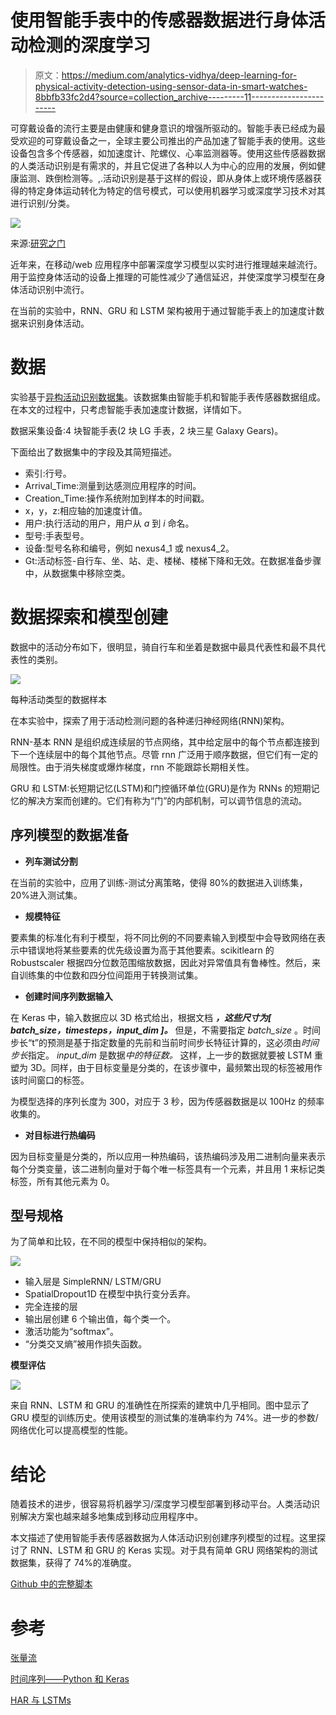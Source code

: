 # 使用智能手表中的传感器数据进行身体活动检测的深度学习

> 原文：<https://medium.com/analytics-vidhya/deep-learning-for-physical-activity-detection-using-sensor-data-in-smart-watches-8bbfb33fc2d4?source=collection_archive---------11----------------------->

可穿戴设备的流行主要是由健康和健身意识的增强所驱动的。智能手表已经成为最受欢迎的可穿戴设备之一，全球主要公司推出的产品加速了智能手表的使用。这些设备包含多个传感器，如加速度计、陀螺仪、心率监测器等。使用这些传感器数据的人类活动识别是有需求的，并且它促进了各种以人为中心的应用的发展，例如健康监测、跌倒检测等。,.活动识别是基于这样的假设，即从身体上或环境传感器获得的特定身体运动转化为特定的信号模式，可以使用机器学习或深度学习技术对其进行识别/分类。

![](img/819f34117a06a8592879e8ae69f06d1c.png)

来源:[研究之门](https://www.researchgate.net/publication/317150667_The_Usage_of_Statistical_Learning_Methods_on_Wearable_Devices_and_a_Case_Study_Activity_Recognition_on_Smartwatches)

近年来，在移动/web 应用程序中部署深度学习模型以实时进行推理越来越流行。用于监控身体活动的设备上推理的可能性减少了通信延迟，并使深度学习模型在身体活动识别中流行。

在当前的实验中，RNN、GRU 和 LSTM 架构被用于通过智能手表上的加速度计数据来识别身体活动。

# **数据**

实验基于[异构活动识别数据集](https://archive.ics.uci.edu/ml/datasets/human+activity+recognition+using+smartphones)。该数据集由智能手机和智能手表传感器数据组成。在本文的过程中，只考虑智能手表加速度计数据，详情如下。

数据采集设备:4 块智能手表(2 块 LG 手表，2 块三星 Galaxy Gears)。

下面给出了数据集中的字段及其简短描述。

*   索引:行号。
*   Arrival_Time:测量到达感测应用程序的时间。
*   Creation_Time:操作系统附加到样本的时间戳。
*   x，y，z:相应轴的加速度计值。
*   用户:执行活动的用户，用户从 *a* 到 *i* 命名。
*   型号:手表型号。
*   设备:型号名称和编号，例如 nexus4_1 或 nexus4_2。
*   Gt:活动标签-自行车、坐、站、走、楼梯、楼梯下降和无效。在数据准备步骤中，从数据集中移除空类。

# 数据探索和模型创建

数据中的活动分布如下，很明显，骑自行车和坐着是数据中最具代表性和最不具代表性的类别。

![](img/6a1f81b01fd9cc6345fc135e8e175864.png)

每种活动类型的数据样本

在本实验中，探索了用于活动检测问题的各种递归神经网络(RNN)架构。

RNN-基本 RNN 是组织成连续层的节点网络，其中给定层中的每个节点都连接到下一个连续层中的每个其他节点。尽管 rnn 广泛用于顺序数据，但它们有一定的局限性。由于消失梯度或爆炸梯度，rnn 不能跟踪长期相关性。

GRU 和 LSTM:长短期记忆(LSTM)和门控循环单位(GRU)是作为 RNNs 的短期记忆的解决方案而创建的。它们有称为“门”的内部机制，可以调节信息的流动。

## 序列模型的数据准备

*   **列车测试分割**

在当前的实验中，应用了训练-测试分离策略，使得 80%的数据进入训练集，20%进入测试集。

*   **规模特征**

要素集的标准化有利于模型，将不同比例的不同要素输入到模型中会导致网络在表示中错误地将某些要素的优先级设置为高于其他要素。scikitlearn 的 Robustscaler 根据四分位数范围缩放数据，因此对异常值具有鲁棒性。然后，来自训练集的中位数和四分位间距用于转换测试集。

*   **创建时间序列数据输入**

在 Keras 中，输入数据应以 3D 格式给出，根据文档 ***，这些尺寸为[ *batch_size，timesteps，input_dim* ]。*** 但是，不需要指定 *batch_size* 。时间步长“t”的预测是基于指定数量的先前和当前时间步长特征计算的，这必须由*时间步长*指定。 *input_dim* 是数据*中的特征数。* 这样，上一步的数据就要被 LSTM 重塑为 3D。同样，由于目标变量是分类的，在该步骤中，最频繁出现的标签被用作该时间窗口的标签。

为模型选择的序列长度为 300，对应于 3 秒，因为传感器数据是以 100Hz 的频率收集的。

*   **对目标进行热编码**

因为目标变量是分类的，所以应用一种热编码，该热编码涉及用二进制向量来表示每个分类变量，该二进制向量对于每个唯一标签具有一个元素，并且用 1 来标记类标签，所有其他元素为 0。

## **型号规格**

为了简单和比较，在不同的模型中保持相似的架构。

![](img/233730bbb892ece7ab834098cc4035de.png)

*   输入层是 SimpleRNN/ LSTM/GRU
*   SpatialDropout1D 在模型中执行变分丢弃。
*   完全连接的层
*   输出层创建 6 个输出值，每个类一个。
*   激活功能为“softmax”。
*   “分类交叉熵”被用作损失函数。

**模型评估**

![](img/ffb90c650e5b807eae65a269bb668622.png)

来自 RNN、LSTM 和 GRU 的准确性在所探索的建筑中几乎相同。图中显示了 GRU 模型的训练历史。使用该模型的测试集的准确率约为 74%。进一步的参数/网络优化可以提高模型的性能。

# 结论

随着技术的进步，很容易将机器学习/深度学习模型部署到移动平台。人类活动识别解决方案也越来越多地集成到移动应用程序中。

本文描述了使用智能手表传感器数据为人体活动识别创建序列模型的过程。这里探讨了 RNN、LSTM 和 GRU 的 Keras 实现。对于具有简单 GRU 网络架构的测试数据集，获得了 74%的准确度。

[Github 中的完整脚本](https://github.com/reshkurian/Physical_activity_recognition/blob/main/activity_recognition.ipynb)

# 参考

[张量流](https://www.tensorflow.org/guide/keras/sequential_model)

[时间序列——Python 和 Keras](https://machinelearningmastery.com/time-series-prediction-lstm-recurrent-neural-networks-python-keras/)

[HAR 与 LSTMs](https://towardsdatascience.com/time-series-classification-for-human-activity-recognition-with-lstms-using-tensorflow-2-and-keras-b816431afdff)
